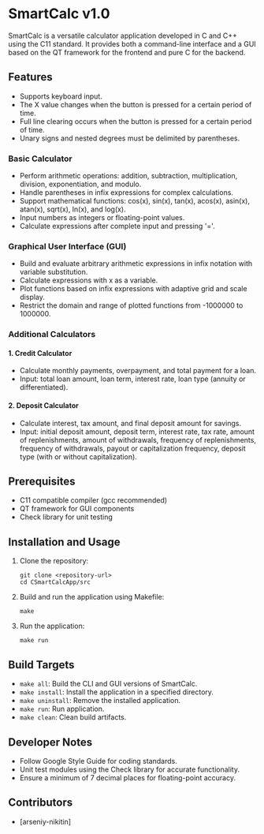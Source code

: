 # SmartCalc v1.0

SmartCalc is a versatile calculator application developed in C and C++ using the C11 standard. It provides both a command-line interface and a GUI based on the QT framework for the frontend and pure C for the backend.

## Features

- Supports keyboard input.
- The X value changes when the button is pressed for a certain period of time.
- Full line clearing occurs when the button is pressed for a certain period of time.
- Unary signs and nested degrees must be delimited by parentheses.

### Basic Calculator

- Perform arithmetic operations: addition, subtraction, multiplication, division, exponentiation, and modulo.
- Handle parentheses in infix expressions for complex calculations.
- Support mathematical functions: cos(x), sin(x), tan(x), acos(x), asin(x), atan(x), sqrt(x), ln(x), and log(x).
- Input numbers as integers or floating-point values.
- Calculate expressions after complete input and pressing '='.

### Graphical User Interface (GUI)

- Build and evaluate arbitrary arithmetic expressions in infix notation with variable substitution.
- Calculate expressions with x as a variable.
- Plot functions based on infix expressions with adaptive grid and scale display.
- Restrict the domain and range of plotted functions from -1000000 to 1000000.

### Additional Calculators

#### 1. Credit Calculator

- Calculate monthly payments, overpayment, and total payment for a loan.
- Input: total loan amount, loan term, interest rate, loan type (annuity or differentiated).

#### 2. Deposit Calculator

- Calculate interest, tax amount, and final deposit amount for savings.
- Input: initial deposit amount, deposit term, interest rate, tax rate, amount of replenishments, amount of withdrawals, frequency of replenishments, frequency of withdrawals, payout or capitalization frequency, deposit type (with or without capitalization).

## Prerequisites

- C11 compatible compiler (gcc recommended)
- QT framework for GUI components
- Check library for unit testing

## Installation and Usage

1. Clone the repository:
   ```
   git clone <repository-url>
   cd CSmartCalcApp/src
   ```

2. Build and run the application using Makefile:
   ```
   make
   ```

3. Run the application:
   ```
   make run
   ```

## Build Targets

- `make all`: Build the CLI and GUI versions of SmartCalc.
- `make install`: Install the application in a specified directory.
- `make uninstall`: Remove the installed application.
- `make run`: Run application.
- `make clean`: Clean build artifacts.

## Developer Notes

- Follow Google Style Guide for coding standards.
- Unit test modules using the Check library for accurate functionality.
- Ensure a minimum of 7 decimal places for floating-point accuracy.

## Contributors

- [arseniy-nikitin]
